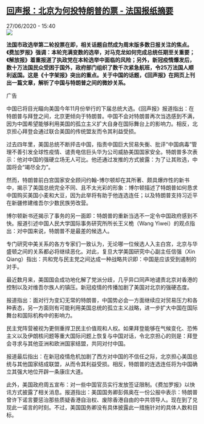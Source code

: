 <!--1593266109000-->
[回声报：北京为何投特朗普的票 - 法国报纸摘要](http://www.rfi.fr//cn/%E4%B8%AD%E5%9B%BD/20200627-%E5%9B%9E%E5%A3%B0%E6%8A%A5-%E5%8C%97%E4%BA%AC%E4%B8%BA%E4%BD%95%E6%8A%95%E7%89%B9%E6%9C%97%E6%99%AE%E7%9A%84%E7%A5%A8)
------

<div>27/06/2020 - 15:40</div><img src="https://s.rfi.fr/media/display/de712a84-105a-11ea-a2a3-005056bff430/w:310/p:16x9/03-revue-de-presse_0.png"><p><strong>法国市政选举第二轮投票在即，相关话题自然成为周末版多数日报关注的焦点。《费加罗报》强调：本轮充满变数的选举，对马克龙如何完成总统任期至关重要；《解放报》着重报道了执政党在本轮选举中面临的风险；另外，新冠疫情爆发后，数十万法国民众受困于国外，政府部门组织了数千次紧急航班，令25万法国人顺利返国。这是《十字架报》突出的重点。关于中国的话题，《回声报》在网页上刊出一篇文章，解析了中国与特朗普之间的微妙关系。</strong></p><div class="t-content__body u-clearfix"><div class="m-interstitial"><div class="m-interstitial__ad"><divclass="m-block-ad "data-tms-ad-type="box"data-tms-ad-status="idle"data-tms-ad-pos="1"><div class="m-block-ad__label">广告</div><div class="m-block-ad__content"></div></div></div></div><p>中国已将目光瞄向美国今年11月份举行的下届总统大选。《回声报》报道指出：在特朗普与拜登之间，北京更倾向于特朗普。中国不会对特朗普再次当选感到不满，因为中国希望能够利用美国的孤立主义扩大自身在国际舞台上的影响力。相反，北京担心拜登会通过联合美国的传统盟友而令其利益受损。</p><p>过去四年里，美国总统不断抨击中国，指责中国巨大贸易失衡、批评“中国病毒”管理不善引发全球性疫情、谴责电信巨头华为公司威胁美国国家安全。特朗普多次表示：他对中国的强硬立场无人可比。他还通过发推的方式披露：为了让其败选，中国将会“竭尽全力”。</p><p>然而，特朗普前白宫国家安全顾问约翰-博尔顿却在其所著、颇具爆炸性的新书中，揭示了美国总统完全不同、且不太光彩的形象：博尔顿描述了特朗普如何恳求中国购买美国小麦和大豆，因为此举将有助于他连选连任；以及特朗普支持习近平在新疆修建维吾尔少数民族劳改营。</p><p>博尔顿新书还揭示了事务的另一面即：特朗普的重新当选不一定令中国政府感到不快。报道引述中国人民大学国际事务研究所所长王义桅（Wang Yiwei）的观点指出：对中国来说，特朗普不是最差的候选人。</p><p>专门研究中美关系的各方专家们一致认为，无论哪一位候选人入主白宫，北京与华盛顿之间的关系都必将继续恶化。对此，复旦大学美国研究中心副主任信强（Xin Qiang）指出：共和党与民主党之间达成一种战略共识即：中国是应该受到遏制的对手。</p><p>最近数月来，美国国会成功地化解了党派分歧，几乎异口同声地谴责北京对香港的控制以及对维吾尔族人的镇压。新冠疫情的传播加剧了美国对北京的强硬态度。</p><p>报道指出：面对行为变幻无常的特朗普，中国势必会一方面继续应对贸易压力和各种表态，另一方面则有可能利用美国总统的孤立主义战略，进一步扩大中国在国际舞台和国际机构中的影响力。</p><p>民主党阵营被视为更侧重捍卫民主价值观和人权。如果拜登能够在气候变化、恐怖主义以及伊朗核问题等重大国际问题上恢复与中国对话，令北京担心的则是：拜登会寻求与其他亚洲和欧洲国家结盟，共同对付中国。</p><p>报道最后指出：在新冠疫情危机加剧了西方对中国的不信任之际，北京担心美国总统与其他国家结成联盟，从而令其利益受损。相反，特朗普的连选连任将为中国确立其强大地位开辟一条康庄大道。</p><p>此外，美国政府周五宣布：对一些中国官员实行发放签证限制。《费加罗报》以快讯方式披露了相关消息。报道指出：美国国务卿彭佩奥在一份公报中表示：特朗普曾许下诺言要惩治那些质疑香港自治权、废除香港自由的中共领导人。现在到了兑现此一诺言的时刻。不过，美国国务卿没有具体披露此一措施针对的具体人数和目标。</p><div class="o-self-promo o-self-promo--nl o-self-promo--hidden" data-selfpromo-newsletter></div><div class="o-self-promo o-self-promo--app o-self-promo--hidden" data-selfpromo-app></div></div>
